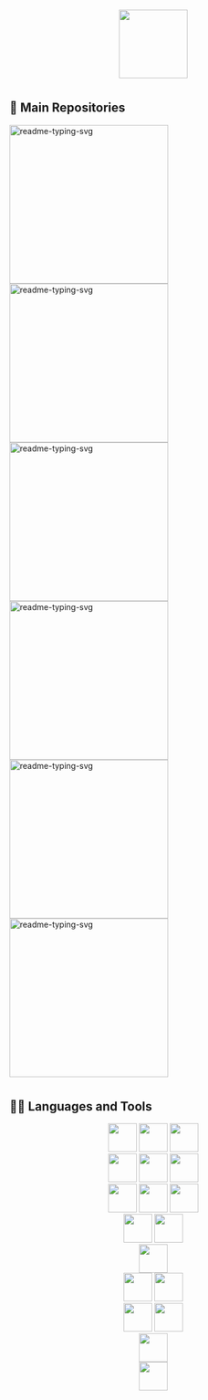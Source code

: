 #
<p align="center">
  <img height="120px" src="https://github.com/user-attachments/assets/c3faf31c-e722-412a-a418-a1ec678df76b">
</p>

<!--p align="center">
  <img height="80px" src="https://github.com/user-attachments/assets/fe145055-fc1b-4f45-a8a1-80cd1ddf4ade">
</p-->

<!--p align="center">
  <img height="80px" src="https://github.com/user-attachments/assets/2f3ca537-0cfd-41d7-aafb-47f47af31630">
</p-->

#

<summary>
  <h2> 📘 Main Repositories </h2>
</summary>

<p align="left">
  <a href="https://github.com/Vinokaa/V-Swing"><img width="278" src="https://denvercoder1-github-readme-stats.vercel.app/api/pin/?username=Vinokaa&repo=V-Swing&theme=react&bg_color=1F222E&title_color=D600FF&hide_border=true&icon_color=F8D866&show_icons=false" alt="readme-typing-svg"></a>
  <a href="https://github.com/Vinokaa/Dam-Management-Web-App"><img width="278" src="https://denvercoder1-github-readme-stats.vercel.app/api/pin/?username=Vinokaa&repo=Dam-Management-Web-App&theme=react&bg_color=1F222E&title_color=D600FF&hide_border=true&icon_color=F8D866&show_icons=false" alt="readme-typing-svg"></a>
  <a href="https://github.com/Vinokaa/Java-Data-Structures"><img width="278" src="https://denvercoder1-github-readme-stats.vercel.app/api/pin/?username=Vinokaa&repo=Java-Data-Structures&theme=react&bg_color=1F222E&title_color=D600FF&hide_border=true&icon_color=F8D866&show_icons=false" alt="readme-typing-svg"></a>
  <a href="https://github.com/Vinokaa/C-Data-Structures"><img width="278" src="https://denvercoder1-github-readme-stats.vercel.app/api/pin/?username=Vinokaa&repo=C-Data-Structures&theme=react&bg_color=1F222E&title_color=D600FF&hide_border=true&icon_color=F8D866&show_icons=false" alt="readme-typing-svg"></a>
  <a href="https://github.com/Vinokaa/Binary-Text-Editor"><img width="278" src="https://denvercoder1-github-readme-stats.vercel.app/api/pin/?username=Vinokaa&repo=Binary-Text-Editor&theme=react&bg_color=1F222E&title_color=D600FF&hide_border=true&icon_color=F8D866&show_icons=false" alt="readme-typing-svg"></a>
  <a href="https://github.com/Vinokaa/Base64-Decoder"><img width="278" src="https://denvercoder1-github-readme-stats.vercel.app/api/pin/?username=Vinokaa&repo=Base64-Decoder&theme=react&bg_color=1F222E&title_color=D600FF&hide_border=true&icon_color=F8D866&show_icons=false" alt="readme-typing-svg"></a>
</p>

#

<summary>
  <h2> 👨‍💻 Languages and Tools </h2>
  <div align="center">
    <img height="50px" src="https://github.com/user-attachments/assets/2343a9e3-6073-4b79-859e-ceeef20c2478">
    <img height="50px" src="https://github.com/user-attachments/assets/461b187b-0c58-4e46-a0a5-8ecc1c168010">
    <img height="50px" src="https://img.shields.io/badge/python-3776AB?style=for-the-badge&logo=python&logoColor=white"> 
  </div>
  <div align="center">
    <img height="50px" src="https://img.shields.io/badge/html5-E34F26?style=for-the-badge&logo=html5&logoColor=white"> 
    <img height="50px" src="https://img.shields.io/badge/css-1572B6?style=for-the-badge&logo=css3&logoColor=white"> 
    <img height="50px" src="https://img.shields.io/badge/javascript-F7DF1E?style=for-the-badge&logo=javascript&logoColor=black"> 
  </div>
  <div align="center">
    <img height="50px" src="https://img.shields.io/badge/php-777BB3?style=for-the-badge&logo=php&logoColor=white">
    <img height="50px" src="https://img.shields.io/badge/mysql-4479A1?style=for-the-badge&logo=mysql&logoColor=white">
    <img height="50px" src="https://img.shields.io/badge/flask-000000?style=for-the-badge&logo=flask&logoColor=white">
  </div>
  <div align="center">
    <img height="50px" src="https://img.shields.io/badge/apache%20spark-e25a1c?style=for-the-badge&logo=apachespark&logoColor=white">
    <img height="50px" src="https://img.shields.io/badge/apache%20hadoop-ffff00?style=for-the-badge&logo=apachehadoop&logoColor=black">
  </div>
  <div align="center">
    <img height="50px" src="https://img.shields.io/badge/packet%20tracer-049FD9?style=for-the-badge&logo=cisco&logoColor=white">
  </div>
  <div align="center">
    <img height="50px" src="https://img.shields.io/badge/linux-FCC624?style=for-the-badge&logo=linux&logoColor=black">
    <img height="50px" src="https://github.com/user-attachments/assets/b03bb283-f3d0-4146-b83e-ddf73feac8af">
  </div>
  <div align="center">
    <img height="50px" src="https://img.shields.io/badge/github-181717?style=for-the-badge&logo=github&logoColor=white">
    <img height="50px" src="https://img.shields.io/badge/git-F05032?style=for-the-badge&logo=git&logoColor=white">
  </div>
  <div align="center">
    <img height="50px" src="https://github.com/user-attachments/assets/428a9afe-5ea0-4bee-8a96-4e666a7e9d52">
  </div>
  <div align="center">
    <img height="50px" src="https://img.shields.io/badge/uml-962444?style=for-the-badge&logo=uml&logoColor=white">
  </div>
</summary>
